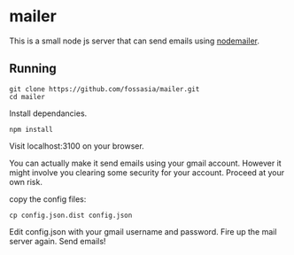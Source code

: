 mailer
======
This is a small node js server that can send emails using [nodemailer](https://www.npmjs.com/package/nodemailer).

## Running

`git clone https://github.com/fossasia/mailer.git`  
`cd mailer`

Install dependancies.

`npm install`

Visit localhost:3100 on your browser.

You can actually make it send emails using your gmail account. However it might involve you clearing some security for your account. Proceed at your own risk.

copy the config files:

`cp config.json.dist config.json`

Edit config.json with your gmail username and password. Fire up the mail server again. Send emails!
